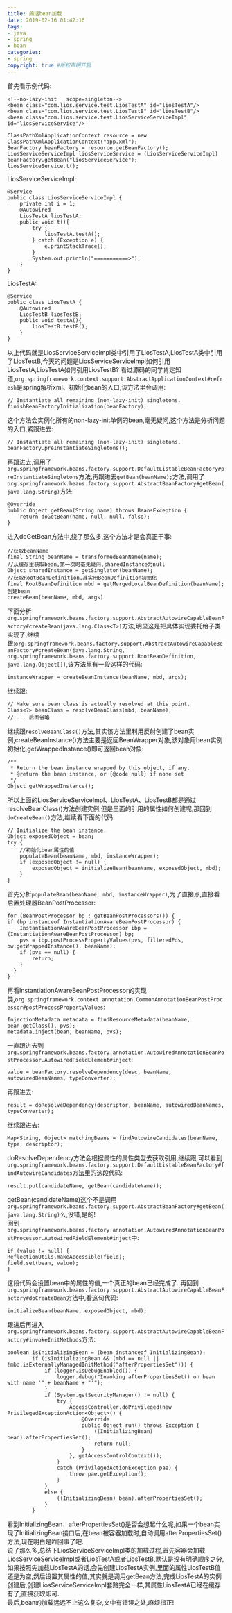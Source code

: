 ```yaml
---
title: 简话bean加载
date: 2019-02-16 01:42:16
tags:
- java
- spring
- bean
categories:
- spring   
copyright: true #版权声明开启        
---
```

首先看示例代码:
```
<!--no-lazy-init   scope=singleton-->
<bean class="com.lios.service.test.LiosTestA" id="liosTestA"/>
<bean class="com.lios.service.test.LiosTestB" id="liosTestB"/>
<bean class="com.lios.service.test.LiosServiceServiceImpl" id="liosServiceService"/>

ClassPathXmlApplicationContext resource = new ClassPathXmlApplicationContext("app.xml");
BeanFactory beanFactory = resource.getBeanFactory();
LiosServiceServiceImpl liosServiceService = (LiosServiceServiceImpl) beanFactory.getBean("liosServiceService");
liosServiceService.t();
```
LiosServiceServiceImpl:
```
@Service
public class LiosServiceServiceImpl {
    private int i = 1;
    @Autowired
    LiosTestA liosTestA;
    public void t(){
        try {
            liosTestA.testA();
        } catch (Exception e) {
            e.printStackTrace();
        }
        System.out.println("===========>");
    }
}
```
LiosTestA:
```
@Service
public class LiosTestA {
    @Autowired
    LiosTestB liosTestB;
    public void testA(){
        liosTestB.testB();
    }
}
```
以上代码就是LiosServiceServiceImpl类中引用了LiosTestA,LiosTestA类中引用了LiosTestB,今天的问题是LiosServiceServiceImpl如何引用LiosTestA,LiosTestA如何引用LiosTestB?
看过源码的同学肯定知道,``org.springframework.context.support.AbstractApplicationContext#refresh``是spring解析xml、初始化bean的入口,该方法里会调用:
```
// Instantiate all remaining (non-lazy-init) singletons.
finishBeanFactoryInitialization(beanFactory);
```
这个方法会实例化所有的non-lazy-init单例的bean,毫无疑问,这个方法是分析问题的入口,紧跟进去:
```
// Instantiate all remaining (non-lazy-init) singletons.
beanFactory.preInstantiateSingletons();
```
再跟进去,调用了``org.springframework.beans.factory.support.DefaultListableBeanFactory#preInstantiateSingletons``方法,再跟进去``getBean(beanName);``方法,调用了
``org.springframework.beans.factory.support.AbstractBeanFactory#getBean(java.lang.String)``方法:
```
@Override
public Object getBean(String name) throws BeansException {
    return doGetBean(name, null, null, false);
}
```
进入doGetBean方法中,绕了那么多,这个方法才是会真正干事:
```
//获取beanName
final String beanName = transformedBeanName(name);
//从缓存里获取bean,第一次时毫无疑问,sharedInstance为null
Object sharedInstance = getSingleton(beanName);
//获取RootBeanDefinition,其实用BeanDefinition初始化
final RootBeanDefinition mbd = getMergedLocalBeanDefinition(beanName);
创建bean
createBean(beanName, mbd, args)
```
下面分析``org.springframework.beans.factory.support.AbstractAutowireCapableBeanFactory#createBean(java.lang.Class<T>)``方法,明显这是把具体实现委托给子类实现了,继续跟:``org.springframework.beans.factory.support.AbstractAutowireCapableBeanFactory#createBean(java.lang.String, org.springframework.beans.factory.support.RootBeanDefinition, java.lang.Object[])``,该方法里有一段这样的代码:
```
instanceWrapper = createBeanInstance(beanName, mbd, args);
```
继续跟:
```
// Make sure bean class is actually resolved at this point.
Class<?> beanClass = resolveBeanClass(mbd, beanName);
//.... 后面省略
```
继续跟``resolveBeanClass()``方法,其实该方法里利用反射创建了bean实例,createBeanInstance()方法主要是返回BeanWrapper对象,该对象用bean实例初始化,getWrappedInstance()即可返回bean对象:
```
/**
 * Return the bean instance wrapped by this object, if any.
 * @return the bean instance, or {@code null} if none set
 */
Object getWrappedInstance();
```
所以上面的LiosServiceServiceImpl、LiosTestA、LiosTestB都是通过resolveBeanClass()方法创建实例,但是里面的引用的属性如何创建呢,那回到``doCreateBean()``方法,继续看下面的代码:
```
// Initialize the bean instance.
Object exposedObject = bean;
try {
    //初始化bean属性的值
    populateBean(beanName, mbd, instanceWrapper);
    if (exposedObject != null) {
        exposedObject = initializeBean(beanName, exposedObject, mbd);
    }
}
```
首先分析``populateBean(beanName, mbd, instanceWrapper)``,为了直接点,直接看后置处理器BeanPostProcessor:
```
for (BeanPostProcessor bp : getBeanPostProcessors()) {
if (bp instanceof InstantiationAwareBeanPostProcessor) {
    InstantiationAwareBeanPostProcessor ibp = (InstantiationAwareBeanPostProcessor) bp;
    pvs = ibp.postProcessPropertyValues(pvs, filteredPds, bw.getWrappedInstance(), beanName);
    if (pvs == null) {
        return;
    }
  }
}
```
再看InstantiationAwareBeanPostProcessor的实现类,``org.springframework.context.annotation.CommonAnnotationBeanPostProcessor#postProcessPropertyValues``:
```
InjectionMetadata metadata = findResourceMetadata(beanName, bean.getClass(), pvs);
metadata.inject(bean, beanName, pvs);
```
一直跟进去到``org.springframework.beans.factory.annotation.AutowiredAnnotationBeanPostProcessor.AutowiredFieldElement#inject``:
```
value = beanFactory.resolveDependency(desc, beanName, autowiredBeanNames, typeConverter);
```
再跟进去:
```
result = doResolveDependency(descriptor, beanName, autowiredBeanNames, typeConverter);
```
继续跟进去:
```
Map<String, Object> matchingBeans = findAutowireCandidates(beanName, type, descriptor);
```
doResolveDependency方法会根据属性的属性类型去获取引用,继续跟,可以看到``org.springframework.beans.factory.support.DefaultListableBeanFactory#findAutowireCandidates``方法里的这段代码:
```
result.put(candidateName, getBean(candidateName));
```
getBean(candidateName)这个不是调用``org.springframework.beans.factory.support.AbstractBeanFactory#getBean(java.lang.String)``么,没错,是的!  
回到``org.springframework.beans.factory.annotation.AutowiredAnnotationBeanPostProcessor.AutowiredFieldElement#inject``中:
```
if (value != null) {
ReflectionUtils.makeAccessible(field);
field.set(bean, value);
}
```
这段代码会设置bean中的属性的值,一个真正的bean已经完成了.
再回到``org.springframework.beans.factory.support.AbstractAutowireCapableBeanFactory#doCreateBean``方法中,看这句代码:
```
initializeBean(beanName, exposedObject, mbd);
```
跟进后再进入``org.springframework.beans.factory.support.AbstractAutowireCapableBeanFactory#invokeInitMethods``方法:
```
boolean isInitializingBean = (bean instanceof InitializingBean);
        if (isInitializingBean && (mbd == null || !mbd.isExternallyManagedInitMethod("afterPropertiesSet"))) {
            if (logger.isDebugEnabled()) {
                logger.debug("Invoking afterPropertiesSet() on bean with name '" + beanName + "'");
            }
            if (System.getSecurityManager() != null) {
                try {
                    AccessController.doPrivileged(new PrivilegedExceptionAction<Object>() {
                        @Override
                        public Object run() throws Exception {
                            ((InitializingBean) bean).afterPropertiesSet();
                            return null;
                        }
                    }, getAccessControlContext());
                }
                catch (PrivilegedActionException pae) {
                    throw pae.getException();
                }
            }
            else {
                ((InitializingBean) bean).afterPropertiesSet();
            }
        }
```
看到InitializingBean、afterPropertiesSet()是否会想起什么呢,如果一个bean实现了InitializingBean接口后,在bean被容器加载时,自动调用afterPropertiesSet()方法,现在明白是咋回事了吧.  
说了那么多,总结下LiosServiceServiceImpl类的加载过程,首先容器会加载LiosServiceServiceImpl或者LiosTestA或者LiosTestB,默认是没有明确顺序之分,如果按照先加载LiosTestA的话,会先创建LiosTestA实例,里面的属性LiosTestB值还是为空,然后设置其属性的值,其实就是调用getBean方法,完成LiosTestA的实例创建后,创建LiosServiceServiceImpl套路完全一样,其属性LiosTestA已经在缓存有了,直接获取即可.  
最后,bean的加载远远不止这么复杂,文中有错误之处,麻烦指正!
